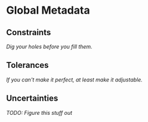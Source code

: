 # Global Metadata

## Constraints
*Dig your holes before you fill them.*

## Tolerances
*If you can't make it perfect, at least make it adjustable.*

## Uncertainties
*TODO: Figure this stuff out*